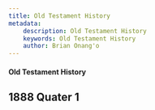 ```yaml
---
title: Old Testament History
metadata:
    description: Old Testament History
    keywords: Old Testament History
    author: Brian Onang'o
---
```


#### Old Testament History

## 1888 Quater 1

